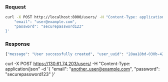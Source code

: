 ### Request

```bash
curl -X POST http://localhost:8000/users/ -H "Content-Type: application/json" -d '{
    "email": "user@example.com",
    "password": "securepassword123"
}'
```

### Response

```bash
{"message": "User successfully created", "user_uuid": "28aa18bd-030b-4284-a03d-894477b13ccd"}
```

curl -X POST https://130.61.74.203/users/ -H "Content-Type: application/json" -d '{
    "email": "another_user@example.com",
    "password": "securepassword123"
}'
